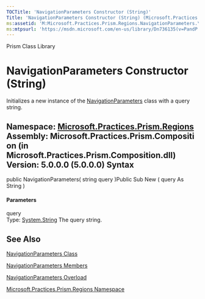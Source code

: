 ```yaml
---
TOCTitle: 'NavigationParameters Constructor (String)'
Title: 'NavigationParameters Constructor (String) (Microsoft.Practices.Prism.Regions)'
ms:assetid: 'M:Microsoft.Practices.Prism.Regions.NavigationParameters.\#ctor(System.String)'
ms:mtpsurl: 'https://msdn.microsoft.com/en-us/library/Dn736135(v=PandP.50)'
---
```


Prism Class Library

NavigationParameters Constructor (String)
=========================================

Initializes a new instance of the [NavigationParameters](https://msdn.microsoft.com/t:microsoft.practices.prism.regions.navigationparameters) class with a query string.

**Namespace:** [Microsoft.Practices.Prism.Regions](https://msdn.microsoft.com/n:microsoft.practices.prism.regions)
**Assembly:** Microsoft.Practices.Prism.Composition (in Microsoft.Practices.Prism.Composition.dll) Version: 5.0.0.0 (5.0.0.0)
Syntax
------

<span id="syntaxToggle"></span>public NavigationParameters( string query )Public Sub New ( query As String )
#### Parameters

query  
Type: [System.String](http://msdn2.microsoft.com/en-us/library/s1wwdcbf)
The query string.

See Also
--------

<span id="seeAlsoToggle"></span>
[NavigationParameters Class](https://msdn.microsoft.com/t:microsoft.practices.prism.regions.navigationparameters)

[NavigationParameters Members](https://msdn.microsoft.com/allmembers.t:microsoft.practices.prism.regions.navigationparameters)

[NavigationParameters Overload](https://msdn.microsoft.com/overload:microsoft.practices.prism.regions.navigationparameters.)

[Microsoft.Practices.Prism.Regions Namespace](https://msdn.microsoft.com/n:microsoft.practices.prism.regions)
